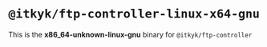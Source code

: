 # `@itkyk/ftp-controller-linux-x64-gnu`

This is the **x86_64-unknown-linux-gnu** binary for `@itkyk/ftp-controller`
